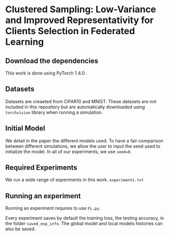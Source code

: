 # Clustered Sampling: Low-Variance and Improved Representativity for Clients Selection in Federated Learning

## Download the dependencies

This work is done using PyTorch 1.4.0 .


## Datasets

Datasets are creaeted from CIFAR10 and MNIST. These datasets are not included in this repository but are automatically downloaded using `torchvision` library when running a simulation. 

## Initial Model

We detail in the paper the different models used. To have a fair comparison between different simulations, we allow the user to input the seed used to initialize the model. In all of our experiments, we use `seed=0`.


## Required Experiments

We run a wide range of experiments in this work. `experiments.txt`


## Running an experiment

Running an experiment requires to use `FL.py`. 

Every experiment saves by default the training loss, the testing accuracy, in the folder `saved_exp_info`. The global model and local models histories can also be saved.









